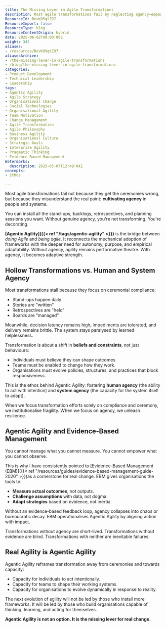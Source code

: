 ```yaml
---
title: The Missing Lever in Agile Transformations
description: Most agile transformations fail by neglecting agency—empowering people and systems to adapt—making true agility possible through autonomy, evidence, and continuous learning.
ResourceId: RevK05qtZD7
ResourceImport: false
ResourceType: blog
ResourceContentOrigin: hybrid
date: 2025-06-02T09:00:00Z
weight: 345
aliases:
- /resources/RevK05qtZD7
aliasesArchive:
- /the-missing-lever-in-agile-transformations
- /blog/the-missing-lever-in-agile-transformations
categories:
- Product Development
- Technical Leadership
- Leadership
tags:
- Agentic Agility
- Agile Strategy
- Organisational Change
- Social Technologies
- Organisational Agility
- Team Motivation
- Change Management
- Agile Transformation
- Agile Philosophy
- Business Agility
- Organisational Culture
- Strategic Goals
- Enterprise Agility
- Pragmatic Thinking
- Evidence Based Management
Watermarks:
  description: 2025-05-07T12:49:04Z
concepts:
- Ethos

---
```

Most agile transformations fail not because they get the ceremonies wrong, but because they misunderstand the real point: **cultivating agency** in people and systems.

You can install all the stand-ups, backlogs, retrospectives, and planning sessions you want. Without genuine agency, you're not transforming. You're decorating.

**[Agentic Agility]({{< ref "/tags/agentic-agility" >}})** is the bridge between _doing Agile_ and _being agile_. It reconnects the mechanical adoption of frameworks with the deeper need for autonomy, purpose, and empirical adaptability. Without agency, agility remains performative theatre. With agency, it becomes adaptive strength.

## Hollow Transformations vs. Human and System Agency

Most transformations stall because they focus on ceremonial compliance:

- Stand-ups happen daily
- Stories are "written"
- Retrospectives are "held"
- Boards are "managed"

Meanwhile, decision latency remains high, impediments are tolerated, and delivery remains brittle. The system stays paralysed by learned helplessness.

Transformation is about a shift in **beliefs and constraints**, not just behaviours:

- Individuals must believe they can shape outcomes.
- Teams must be enabled to change how they work.
- Organisations must evolve policies, structures, and practices that block responsiveness.

This is the ethos behind Agentic Agility: fostering **human agency** (the ability to act with intention) and **system agency** (the capacity for the system itself to adapt).

When we focus transformation efforts solely on compliance and ceremony, we institutionalise fragility. When we focus on agency, we unleash resilience.

## Agentic Agility and Evidence-Based Management

You cannot manage what you cannot measure. You cannot empower what you cannot observe.

This is why I have consistently pointed to [Evidence-Based Management (EBM)]({{< ref "/resources/guides/evidence-based-management-guide-2020" >}})as a cornerstone for real change. EBM gives organisations the tools to:

- **Measure actual outcomes**, not outputs.
- **Challenge assumptions** with data, not dogma.
- **Adapt strategies** based on evidence, not inertia.

Without an evidence-based feedback loop, agency collapses into chaos or bureaucratic decay. EBM operationalises Agentic Agility by aligning action with impact.

Transformations without agency are short-lived.
Transformations without evidence are blind.
Transformations with neither are inevitable failures.

## Real Agility is Agentic Agility

Agentic Agility reframes transformation away from ceremonies and towards capacity:

- Capacity for individuals to act intentionally.
- Capacity for teams to shape their working systems.
- Capacity for organisations to evolve dynamically in response to reality.

The next evolution of agility will not be led by those who install more frameworks. It will be led by those who build organisations capable of thinking, learning, and acting for themselves.

**Agentic Agility is not an option. It is the missing lever for real change.**
